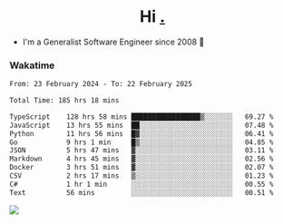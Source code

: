 <h1 align="center">Hi <a href="https://www.hackerrank.com/erasmosaraujo">.</a></h1>
 
- I'm a Generalist Software Engineer  since 2008 🚀
<!--  
<p align="left">
  <a href="https://github.com/erasmosoares/github-readme-stats">
    <img
      align="center"
      src="https://github-readme-stats.vercel.app/api/top-langs/?username=erasmosoares&theme=radical&layout=compact"
    />
  </a>
  <a href="https://github.com/erasmosoares/github-readme-stats">
    [![Harlok's WakaTime stats](https://github-readme-stats.vercel.app/api/wakatime?username=ffflabs)](https://github.com/anuraghazra/github-readme-stats)
  </a>
</p>

<!--
 ### Repo 
 
<p align="left">
 <a href="https://github.com/erasmosoares/github-readme-stats">
    <img
      align="center"
      height="165"
      src="https://github-readme-stats.vercel.app/api/pin?username=erasmosoares&repo=sample-node&title_color=fff&icon_color=f9f9f9&text_color=9f9f9f&bg_color=151515"
    />
  </a>
  <a href="https://github.com/erasmosoares/github-readme-stats">
    <img
      align="center"
      height="165"
      src="https://github-readme-stats.vercel.app/api/pin?username=erasmosoares&repo=sample-node&title_color=fff&icon_color=f9f9f9&text_color=9f9f9f&bg_color=151515"
    />
  </a>
</p>
-->

 ### Wakatime 

<!--START_SECTION:waka-->

```txt
From: 23 February 2024 - To: 22 February 2025

Total Time: 185 hrs 18 mins

TypeScript    128 hrs 58 mins █████████████████▒░░░░░░░   69.27 %
JavaScript    13 hrs 55 mins  ██░░░░░░░░░░░░░░░░░░░░░░░   07.48 %
Python        11 hrs 56 mins  █▓░░░░░░░░░░░░░░░░░░░░░░░   06.41 %
Go            9 hrs 1 min     █▒░░░░░░░░░░░░░░░░░░░░░░░   04.85 %
JSON          5 hrs 47 mins   ▓░░░░░░░░░░░░░░░░░░░░░░░░   03.11 %
Markdown      4 hrs 45 mins   ▓░░░░░░░░░░░░░░░░░░░░░░░░   02.56 %
Docker        3 hrs 51 mins   ▓░░░░░░░░░░░░░░░░░░░░░░░░   02.07 %
CSV           2 hrs 17 mins   ▒░░░░░░░░░░░░░░░░░░░░░░░░   01.23 %
C#            1 hr 1 min      ░░░░░░░░░░░░░░░░░░░░░░░░░   00.55 %
Text          56 mins         ░░░░░░░░░░░░░░░░░░░░░░░░░   00.51 %
```

<!--END_SECTION:waka-->

![](https://komarev.com/ghpvc/?username=erasmosoares&color=brightgreen)
